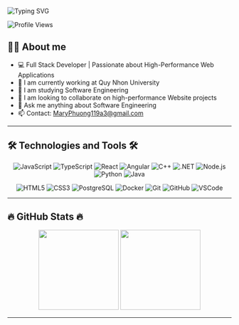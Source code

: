 ![Typing SVG](https://readme-typing-svg.demolab.com?font=Share+Tech+Mono&size=28&pause=1000&color=00FFF0&vCenter=true&width=800&lines=Hi+there%2C+I'm+Lộc+%F0%9F%91%8B;)
<!-- Full+Stack+Developer+%7C+AI+Explorer;Building+Next-Gen+Web+Applications -->
![Profile Views](https://komarev.com/ghpvc/?username=MaryPhuong11&color=9D00FF)

## 👨‍💻 About me
- 💻 Full Stack Developer | Passionate about High-Performance Web Applications
- 🔭 I am currently working at Quy Nhon University
- 🌱 I am studying Software Engineering
- 👯 I am looking to collaborate on high-performance Website projects
- 💬 Ask me anything about Software Engineering
- 📫 Contact: MaryPhuong119a3@gmail.com
---
## 🛠 Technologies and Tools 🛠
<p align="center">
  <img src="https://img.shields.io/badge/-JavaScript-F7DF1E?style=for-the-badge&logo=javas...or=black" alt="JavaScript" />
  <img src="https://img.shields.io/badge/-TypeScript-3178C6?style=for-the-badge&logo=types...or=white" alt="TypeScript" />
  <img src="https://img.shields.io/badge/-React-61DAFB?style=for-the-badge&logo=react&logo...or=black" alt="React" />
  <img src="https://img.shields.io/badge/-Angular-DD0031?style=for-the-badge&logo=angular&...or=white" alt="Angular" />
  <img src="https://img.shields.io/badge/-C++-00599C?style=for-the-badge&logo=c%2B%2B&logo...or=white" alt="C++" />
  <img src="https://img.shields.io/badge/-.NET-512BD4?style=for-the-badge&logo=dotnet&logo...or=white" alt=".NET" />
  <img src="https://img.shields.io/badge/-Node.js-339933?style=for-the-badge&logo=node.js&...or=white" alt="Node.js" />
  <img src="https://img.shields.io/badge/-Python-3776AB?style=for-the-badge&logo=python&lo...or=white" alt="Python" />
  <img src="https://img.shields.io/badge/-Java-007396?style=for-the-badge&logo=java&logoColor=white" alt="Java" />
</p>
<p align="center">
  <img src="https://img.shields.io/badge/-HTML5-E34F26?style=for-the-badge&logo=html5&logo...or=white" alt="HTML5" />
  <img src="https://img.shields.io/badge/-CSS3-1572B6?style=for-the-badge&logo=css3&logoColor=white" alt="CSS3" />
  <img src="https://img.shields.io/badge/-PostgreSQL-336791?style=for-the-badge&logo=postg...or=white" alt="PostgreSQL" />
  <img src="https://img.shields.io/badge/-Docker-2496ED?style=for-the-badge&logo=docker&lo...or=white" alt="Docker" />
  <img src="https://img.shields.io/badge/-Git-F05032?style=for-the-badge&logo=git&logoColor=white" alt="Git" />
  <img src="https://img.shields.io/badge/-GitHub-181717?style=for-the-badge&logo=github&lo...or=white" alt="GitHub" />
  <img src="https://img.shields.io/badge/-VS_Code-007ACC?style=for-the-badge&logo=visual-s...or=white" alt="VSCode" />
</p>

---

## 🔥 GitHub Stats 🔥 
<p align="center">
  <img height="180em" src="https://github-readme-stats.vercel.app/api?username=MaryPhuong11&show_icons=true&t...=radical" />
<img height="180em" src="https://github-readme-stats.vercel.app/api/top-langs/?username=MaryPhuong11&layout...=radical" />
</p>

---

<!--
## 🏆 GitHub Trophies

[![trophy](https://github-profile-trophy.vercel.app/?username=MaryPhuong11&theme=darkhub)](ht...e-trophy) 
-->
